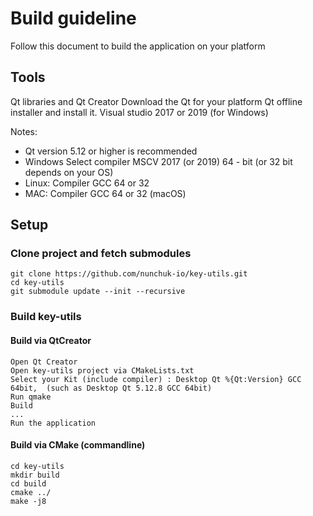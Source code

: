 
# Build guideline

Follow this document to build the application on your platform

## Tools
Qt libraries and Qt Creator Download the Qt for your platform Qt offline installer and install it. Visual studio 2017 or 2019 (for Windows)

 Notes: 

 - Qt version 5.12 or higher is recommended 
 - Windows Select compiler MSCV 2017 (or 2019) 64 - bit (or 32 bit depends on your OS) 
 - Linux:  Compiler GCC 64 or 32 
 - MAC:   Compiler GCC 64 or 32 (macOS)

 	
## Setup
### Clone project and fetch submodules

	git clone https://github.com/nunchuk-io/key-utils.git
	cd key-utils
	git submodule update --init --recursive

### Build key-utils
#### Build via QtCreator

    Open Qt Creator
    Open key-utils project via CMakeLists.txt
    Select your Kit (include compiler) : Desktop Qt %{Qt:Version} GCC 64bit,  (such as Desktop Qt 5.12.8 GCC 64bit)
    Run qmake
    Build
    ...
    Run the application

#### Build via CMake (commandline)
	cd key-utils
	mkdir build
	cd build
	cmake ../
	make -j8
